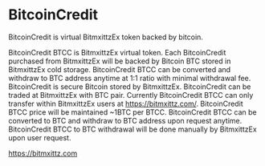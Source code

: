 # BitcoinCredit
BitcoinCredit is virtual BitmxittzEx token backed by bitcoin.

BitcoinCredit BTCC is BitmxittzEx virtual token.
Each BitcoinCredit purchased from BitmxittzEx will be backed by Bitcoin BTC stored in BitmxittzEx cold storage.
BitcoinCredit BTCC can be converted and withdraw to BTC address anytime at 1:1 ratio with minimal withdrawal fee.
BitcoinCredit is secure Bitcoin stored by BitmxittzEx.
BitcoinCredit can be traded at BitmxittzEx with BTC pair.
Currently BitcoinCredit BTCC can only transfer within BitmxittzEx users at https://bitmxittz.com/.
BitcoinCredit BTCC price will be maintained ~1BTC per BTCC.
BitcoinCredit BTCC can be converted to BTC and withdraw to BTC address upon request anytime.
BitcoinCredit BTCC to BTC withdrawal will be done manually by BitmxittzEx upon user request.


https://bitmxittz.com

